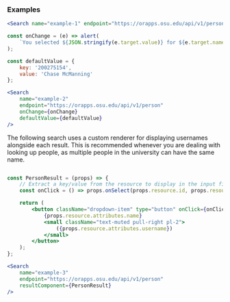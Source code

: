 
### Examples

```jsx
<Search name="example-1" endpoint="https://orapps.osu.edu/api/v1/person" />
```

```jsx
const onChange = (e) => alert(
    `You selected ${JSON.stringify(e.target.value)} for ${e.target.name}`
);

const defaultValue = {
    key: '200275154',
    value: 'Chase McManning'
};

<Search
    name="example-2"
    endpoint="https://orapps.osu.edu/api/v1/person"
    onChange={onChange}
    defaultValue={defaultValue}
/>
```

The following search uses a custom renderer for displaying usernames alongside each result. This is recommended whenever you are dealing with looking up people, as multiple people in the university can have the same name.

```jsx

const PersonResult = (props) => {
    // Extract a key/value from the resource to display in the input field once selected
    const onClick = () => props.onSelect(props.resource.id, props.resource.attributes.name);

    return (
        <button className="dropdown-item" type="button" onClick={onClick}>
            {props.resource.attributes.name}
            <small className="text-muted pull-right pl-2">
                ({props.resource.attributes.username})
            </small>
        </button>
    );
};

<Search
    name="example-3"
    endpoint="https://orapps.osu.edu/api/v1/person"
    resultComponent={PersonResult}
/>
```
